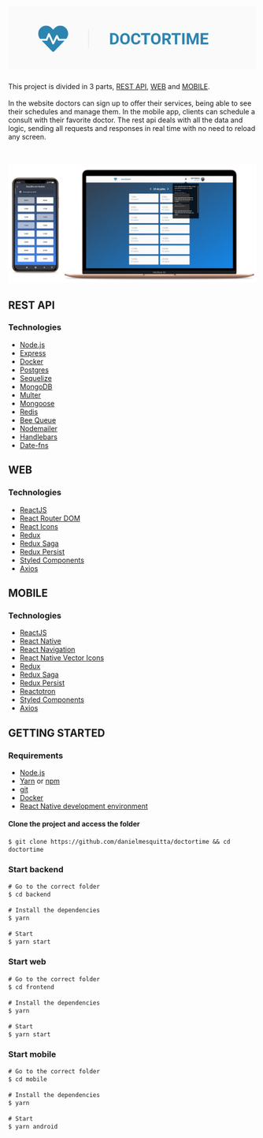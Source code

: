 <h1 align="center">
  <img src="logo.png">
</h1>

This project is divided in 3 parts, [REST API](#rest-api), [WEB](#web) and [MOBILE](#mobile). <br/><br/>
In the website doctors can sign up to offer their services, being able to see their schedules and manage them. In the mobile app, clients can schedule a consult with their favorite doctor. The rest api deals with all the data and logic, sending all requests and responses in real time with no need to reload any screen.

<br><br>
<img src="mockup.png">
<br>

## REST API

### Technologies

- [Node.js](https://nodejs.org/)
- [Express](https://expressjs.com/)
- [Docker](https://www.docker.com/)
- [Postgres](https://www.postgresql.org/)
- [Sequelize](http://sequelize.org/)
- [MongoDB](https://www.mongodb.com/)
- [Multer](https://github.com/expressjs/multer)
- [Mongoose](https://mongoosejs.com/)
- [Redis](https://redis.io/)
- [Bee Queue](https://github.com/bee-queue/bee-queue)
- [Nodemailer](https://nodemailer.com/about/)
- [Handlebars](https://handlebarsjs.com/)
- [Date-fns](https://date-fns.org/)

## WEB

### Technologies

- [ReactJS](https://reactjs.org/)
- [React Router DOM](https://github.com/ReactTraining/react-router/tree/master/packages/react-router-dom)
- [React Icons](https://github.com/react-icons/react-icons)
- [Redux](https://redux.js.org/)
- [Redux Saga](https://redux-saga.js.org/)
- [Redux Persist](https://github.com/rt2zz/redux-persist)
- [Styled Components](https://styled-components.com/)
- [Axios](https://github.com/axios/axios)

## MOBILE

### Technologies

- [ReactJS](https://reactjs.org/)
- [React Native](https://reactnative.dev/)
- [React Navigation](https://reactnavigation.org/)
- [React Native Vector Icons](https://github.com/oblador/react-native-vector-icons)
- [Redux](https://redux.js.org/)
- [Redux Saga](https://redux-saga.js.org/)
- [Redux Persist](https://github.com/rt2zz/redux-persist)
- [Reactotron](https://github.com/infinitered/reactotron)
- [Styled Components](https://styled-components.com/)
- [Axios](https://github.com/axios/axios)

## GETTING STARTED

### Requirements

- [Node.js](https://nodejs.org/)
- [Yarn](https://yarnpkg.com/) or [npm](https://www.npmjs.com/)
- [git](https://git-scm.com/)
- [Docker](https://www.docker.com/)
- [React Native development environment](https://reactnative.dev/docs/environment-setup)

#### Clone the project and access the folder

```shell
$ git clone https://github.com/danielmesquitta/doctortime && cd doctortime
```

### Start backend

```shell
# Go to the correct folder
$ cd backend

# Install the dependencies
$ yarn

# Start
$ yarn start
```

### Start web

```shell
# Go to the correct folder
$ cd frontend

# Install the dependencies
$ yarn

# Start
$ yarn start
```

### Start mobile

```shell
# Go to the correct folder
$ cd mobile

# Install the dependencies
$ yarn

# Start
$ yarn android
```

